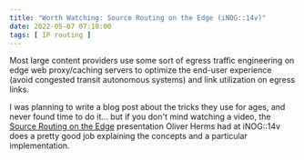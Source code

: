 ```yaml
---
title: "Worth Watching: Source Routing on the Edge (iNOG::14v)"
date: 2022-05-07 07:10:00
tags: [ IP routing ]
---
```

Most large content providers use some sort of egress traffic engineering on edge web proxy/caching servers to optimize the end-user experience (avoid congested transit autonomous systems) and link utilization on egress links.

I was planning to write a blog post about the tricks they use for ages, and never found time to do it... but if you don't mind watching a video, the [Source Routing on the Edge](https://youtu.be/T7sOAvzyqZ4) presentation Oliver Herms had at iNOG::14v does a pretty good job explaining the concepts and a particular implementation.
